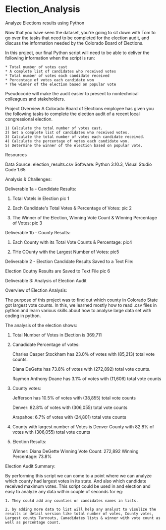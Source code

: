 # Election_Analysis

Analyze Elections results using Python

Now that you have seen the dataset, you're going to sit down with Tom to go over the tasks that need to be completed for the election audit, and discuss the information needed by the Colorado Board of Elections.

In this project, our final Python script will need to be able to deliver the following information when the script is run: 

    * Total number of votes cast
    * A complete list of candidates who received votes
    * Total number of votes each candidate received
    * Percentage of votes each candidate won
    * The winner of the election based on popular vote

Pseudocode will make the audit easier to present to nontechnical colleagues and stakeholders.

Project Overview
A Colorado Board of Elections employee has given you the following tasks to complete the election audit of a recent local congressional election.

    1) Calculate the total number of votes cast.
    2) Get a complete list of candidates who received votes.
    3) Calculate the total number of votes each candidate received.
    4) Calculate the percentage of votes each candidate won.
    5) Determine the winner of the election based on popular vote.

Resources

Data Source: election_results.csv
Software: Python 3.10.3, Visual Studio Code 1.65

Analysis & Challenges:

Deliverable 1a - Candidate Results:

1. Total Votels in Election
pic 1

2. Each Candidate's Total Votes & Percentage of Votes:
pic 2

3. The Winner of the Election, Winning Vote Count & WInning Percentage of Votes:
pic 3

Deliverable 1b - County Results:

1. Each County with its Total Vote Counts & Percentage:
pic4

2. THe COunty with the Largest Number of Votes:
pic5

Deliverable 2 - Election Candidate Results Saved to a Text File:

Election Coutny Results are Saved to Text File
pic 6

Deliverable 3: Analysis of Election Audit

Overview of Election Analysis:

The purpose of this project was to find out which county in Colorado State got largest vote counts. In this, we learned mostly how to read .csv files in python and learn various skills about how to analyse large data set with coding in python.

The analysis of the election shows:

1. Total Number of Votes in Election is 369,711

2. Canadidate Percentage of votes:
    
    Charles Casper Stockham has 23.0% of votes with (85,213) total vote counts.
    
    Diana DeGette has 73.8% of votes with (272,892) total vote counts.
    
    Raymon Anthony Doane has 3.1% of votes with (11,606) total vote counts

3. County votes:
    
    Jefferson has 10.5% of votes with (38,855) total vote counts
    
    Denver: 82.8% of votes with (306,055) total vote counts
    
    Arapahoe: 6.7% of votes with (24,801) total vote counts

4. County with largest number of Votes is Denver County with 82.8% of votes with (306,055) total vote counts

5. Election Results:

    Winner: Diana DeGette
    Winning Vote Count: 272,892
    Winning Percentage: 73.8%

Election Audit Summary:

By performing this script we can come to a point where we can analyze which county had largest votes in its state. And also which candidate received maximum votes. This script could be used in and election and easy to analyze any data within couple of seconds for eg:

    1. They could add any counties or candidates names in lists.

    2. by adding more data to list will help any analyst to visulize the results in detail version like total number of votes, County votes, Largest county Turnouts, Canadidates lists & winner with vote count as well as percentage count. 
